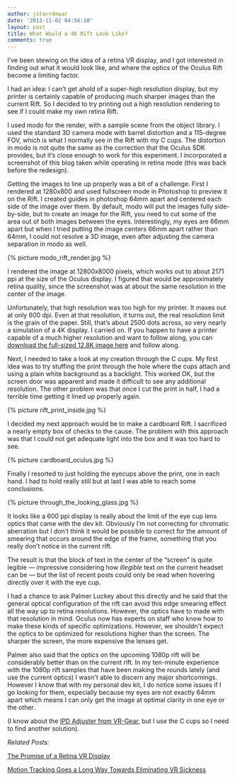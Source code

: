 ```yaml
---
author: jstarrdewar
date: '2013-11-02 04:56:10'
layout: post
title: What Would a 4K Rift Look Like?
comments: true
---
```


I’ve been stewing on the idea of a retina VR display, and I got interested in finding out what it would look like, and where the optics of the Oculus Rift become a limiting factor.

I had an idea: I can’t get ahold of a super-high resolution display, but my printer is certainly capable of producing much sharper images than the current Rift.  So I decided to try printing out a high resolution rendering to see if I could make my own retina Rift.

I used modo for the render, with a sample scene from the object library.  I used the standard 3D camera mode with barrel distortion and a 115-degree FOV, which is what I normally see in the Rift with my C cups.  The distortion in modo is not quite the same as the correction that the Oculus SDK provides, but it’s close enough to work for this experiment.  I incorporated a screenshot of this blog taken while operating in retina mode (this was back before the redesign).

Getting the images to line up properly was a bit of a challenge.  First I rendered at 1280x800 and used fullscreen mode in Photoshop to preview it on the Rift.  I created guides in photoshop 64mm apart and centered each side of the image over them.  By default, modo will put the images fully side-by-side, but to create an image for the Rift, you need to cut some of the area out of both images between the eyes.  Interestingly, my eyes are 66mm apart but when I tried putting the image centers 66mm apart rather than 64mm, I could not resolve a 3D image, even after adjusting the camera separation in modo as well.

{% picture modo_rift_render.jpg %}

I rendered the image at 12800x8000 pixels, which works out to about 2171 ppi at the size of the Oculus display.  I figured that would be approximately retina quality, since the screenshot was at about the same resolution in the center of the image.

Unfortunately, that high resolution was too high for my printer.  It maxes out at only 600 dpi.  Even at that resolution, it turns out, the real resolution limit is the grain of the paper.  Still, that’s about 2500 dots across, so very nearly a simulation of a 4K display.  I carried on.  If you happen to have a printer capable of a much higher resolution and want to follow along, you can [download the full-sized 12.8K image here](https://s3.amazonaws.com/jstarrdewar.com.bucket/rift_retina_test_huge.jpg) and follow along.

Next, I needed to take a look at my creation through the C cups.  My first idea was to try stuffing the print through the hole where the cups attach and using a plain white background as a backlight.  This worked OK, but the screen door was apparent and made it difficult to see any additional resolution.  The other problem was that once I cut the print in half, I had a terrible time getting it lined up properly again.

{% picture rift_print_inside.jpg %}

I decided my next approach would be to make a cardboard Rift.  I sacrificed a nearly empty box of checks to the cause.  The problem with this approach was that I could not get adequate light into the box and it was too hard to see.

{% picture cardboard_oculus.jpg %}

Finally I resorted to just holding the eyecups above the print, one in each hand.  I had to hold really still but at last I was able to reach some conclusions.

{% picture through_the_looking_glass.jpg %}

It looks like a 600 ppi display is really about the limit of the eye cup lens optics that came with the dev kit.  Obviously I’m not correcting for chromatic aberration but I don’t think it would be possible to correct for the amount of smearing that occurs around the edge of the frame, something that you really don’t notice in the current rift.

The result is that the block of text in the center of the “screen” is quite legible — impressive considering how _illegible_ text on the current headset can be — but the list of recent posts could only be read when hovering directly over it with the eye cup.

I had a chance to ask Palmer Luckey about this directly and he said that the general optical configuration of the rift can avoid this edge smearing effect all the way up to retina resolutions.  However, the optics have to made with that resolution in mind.  Oculus now has experts on staff who know how to make these kinds of specific optimizations.  However, we shouldn't expect the optics to be optimized for resolutions higher than the screen.  The sharper the screen, the more expensive the lenses get.

Palmer also said that the optics on the upcoming 1080p rift will be considerably better than on the current rift.  In my ten-minute experience with the 1080p rift samples that have been making the rounds lately (and use the current optics) I wasn't able to discern any major shortcomings.  However I know that with my personal dev kit, I do notice some issues if I go looking for them, especially because my eyes are not exactly 64mm apart which means I can only get the image at optimal clarity in one eye or the other.

(I know about the [IPD Adjuster from VR-Gear](http://www.shapeways.com/shops/vrgear), but I use the C cups so I need to find another solution).

_Related Posts:_

[The Promise of a Retina VR Display](/blog/2013/01/26/the-promise-of-a-retina-vr-display/)

[Motion Tracking Goes a Long Way Towards Eliminating VR Sickness](/blog/2013/10/23/motion-tracking-goes-a-long-way-towards-eliminating-vr-sickness/)
